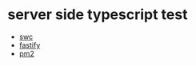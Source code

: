 # server side typescript test

- [swc](https://swc.rs/)
- [fastify](https://www.fastify.io/)
- [pm2](https://github.com/Unitech/pm2)
